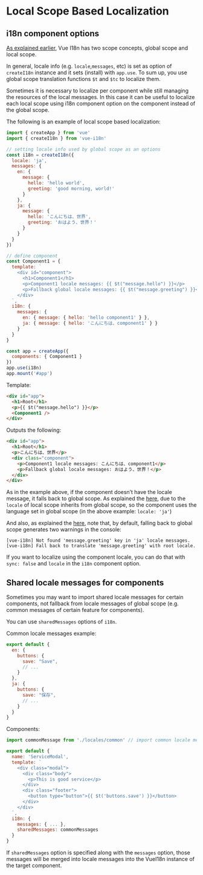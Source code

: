 # Local Scope Based Localization

## i18n component options

[As explained earlier](scope), Vue I18n has two scope concepts, global scope and local scope.

In general, locale info (e.g. `locale`,`messages`, etc) is set as option of `createI18n` instance and it sets (install) with `app.use`. To sum up, you use global scope translation functions `$t` and `$tc` to localize them.

Sometimes it is necessary to localize per component while still managing the resources of the local messages. In this case it can be useful to localize each local scope using i18n component option on the component instead of the global scope.

The following is an example of local scope based localization:

```js
import { createApp } from 'vue'
import { createI18n } from 'vue-i18n'

// setting locale info used by global scope as an options
const i18n = createI18n({
  locale: 'ja',
  messages: {
    en: {
      message: {
        hello: 'hello world',
        greeting: 'good morning, world!'
      }
    },
    ja: {
      message: {
        hello: 'こんにちは、世界',
        greeting: 'おはよう、世界！'
      }
    }
  }
})

// define component
const Component1 = {
  template: `
    <div id="component">
      <h1>Component1</h1>
      <p>Component1 locale messages: {{ $t("message.hello") }}</p>
      <p>Fallback global locale messages: {{ $t("message.greeting") }}</p>
    </div>
  `,
  i18n: {
    messages: {
      en: { message: { hello: 'hello component1' } },
      ja: { message: { hello: 'こんにちは、component1' } }
    }
  }
}

const app = createApp({
  components: { Component1 }
})
app.use(i18n)
app.mount('#app')
```

Template:


```html
<div id="app">
  <h1>Root</h1>
  <p>{{ $t("message.hello") }}</p>
  <Component1 />
</div>
```

Outputs the following:

```html
<div id="app">
  <h1>Root</h1>
  <p>こんにちは、世界</p>
  <div class="component">
    <p>Component1 locale messages: こんにちは、component1</p>
    <p>Fallback global locale messages: おはよう、世界！</p>
  </div>
</div>
```

As in the example above, if the component doesn’t have the locale message, it falls back to global scope. As explained the [here](scope#local-scope-2), due to the `locale` of local scope inherits from global scope, so the component uses the language set in global scope (in the above example: `locale: 'ja'`)

And also, as explained the [here](fallback#explicit-fallback-with-one-locale), note that, by default, falling back to global scope generates two warnings in the console:

```
[vue-i18n] Not found 'message.greeting' key in 'ja' locale messages.
[vue-i18n] Fall back to translate 'message.greeting' with root locale.
```

If you want to localize using the component locale, you can do that with `sync: false` and `locale` in the `i18n` component option.

## Shared locale messages for components

Sometimes you may want to import shared locale messages for certain components, not fallback from locale messages of global scope (e.g. common messages of certain feature for components).

You can use `sharedMessages` options of `i18n`.

Common locale messages example:

```js
export default {
  en: {
    buttons: {
      save: "Save",
      // ...
    }
  },
  ja: {
    buttons: {
      save: "保存",
      // ...
    }
  }
}
```

Components:

```js
import commonMessage from './locales/common' // import common locale messages

export default {
  name: 'ServiceModal',
  template: `
    <div class="modal">
      <div class="body">
        <p>This is good service</p>
      </div>
      <div class="footer">
        <button type="button">{{ $t('buttons.save') }}</button>
      </div>
    </div>
  `,
  i18n: {
    messages: { ... },
    sharedMessages: commonMessages
  }
}
```

If `sharedMessages` option is specified along with the `messages` option, those messages will be merged into locale messages into the VueI18n instance of the target component.
